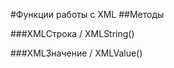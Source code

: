 
#Функции работы с XML
##Методы
    
###XMLСтрока / XMLString()
    
###XMLЗначение / XMLValue()
    